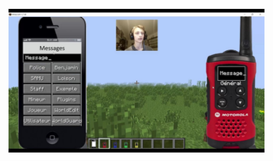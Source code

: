 ![alt text](https://github.com/Benjamin-Loison/Lot-of-Java-projects/raw/master/Minecraft%20mods%20and%20plugins/Finished/PhoneGui/PhoneGui.jpg)
